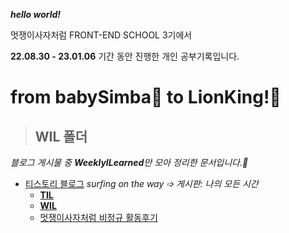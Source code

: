**_hello world!_**

멋쟁이사자처럼 FRONT-END SCHOOL 3기에서 

**22.08.30 - 23.01.06** 기간 동안 진행한 개인 공부기록입니다.

# from babySimba🍼 to LionKing!🦁




> ## WIL 폴더

_블로그 게시물 중 **WeeklyILearned**만 모아 정리한 문서입니다.🦁_


* [티스토리 블로그](https://itsowavy.tistory.com/) _surfing on the way ➩ 게시판: 나의 모든 시간_
  * [**TIL**](https://itsowavy.tistory.com/category/%EB%82%98%EC%9D%98%20%EB%AA%A8%EB%93%A0%20%EC%8B%9C%EA%B0%84/TIL) 
  * [**WIL**](https://itsowavy.tistory.com/category/%EB%82%98%EC%9D%98%20%EB%AA%A8%EB%93%A0%20%EC%8B%9C%EA%B0%84/%2B%20WIL)
  * [멋쟁이사자처럼 비정규 활동후기](https://itsowavy.tistory.com/category/%EB%82%98%EC%9D%98%20%EB%AA%A8%EB%93%A0%20%EC%8B%9C%EA%B0%84/%EB%A9%8B%EC%82%AC%20%EC%95%A1%ED%8B%B0%EB%B9%84%ED%8B%B0) 

<!-- 

---
# @주차
## 📓 이 주의 학습

1. 
2. 
3. 

@

## 🗺️ 현재위치

 🐾 |@ / 100%
--  |--
학습| @
생활| @
수면| 규칙적 시간 유지
건강| 주 5회 이상 운동
감정| 행복
커뮤니티| @
  
## 😍 잘한 점

1. 
2. 
3. 

## 🤢 보완할 점

1. 
2. 
3. 

---

🚩 

🚩 

🚩 
